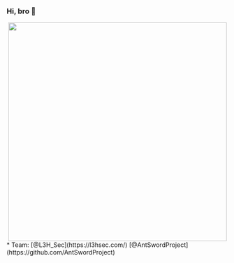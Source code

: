 ### Hi, bro 👋


<meta name="referrer" content="no-referrer" />
<img align='right' src="https://cdn.nlark.com/yuque/0/2022/png/1599908/1646656453815-eab2b2b0-34db-4359-896e-3dd7b8555acb.png" width="500">
* Team: 
  [@L3H_Sec](https://l3hsec.com/)
  [@AntSwordProject](https://github.com/AntSwordProject)
